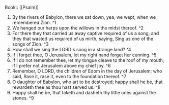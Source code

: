  Book:: [[Psalm]]
 1. By the rivers of Babylon, there we sat down, yea, we wept, when we remembered Zion. ^1
 2. We hanged our harps upon the willows in the midst thereof. ^2
 3. For there they that carried us away captive required of us a song; and they that wasted us required of us mirth, saying, Sing us one of the songs of Zion. ^3
 4. How shall we sing the LORD's song in a strange land? ^4
 5. If I forget thee, O Jerusalem, let my right hand forget her cunning. ^5
 6. If I do not remember thee, let my tongue cleave to the roof of my mouth; if I prefer not Jerusalem above my chief joy. ^6
 7. Remember, O LORD, the children of Edom in the day of Jerusalem; who said, Rase it, rase it, even to the foundation thereof. ^7
 8. O daughter of Babylon, who art to be destroyed; happy shall he be, that rewardeth thee as thou hast served us. ^8
 9. Happy shall he be, that taketh and dasheth thy little ones against the stones. ^9
